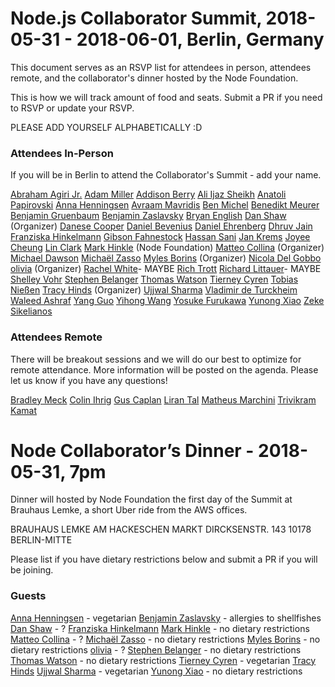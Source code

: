 # Node.js Collaborator Summit, 2018-05-31 - 2018-06-01, Berlin, Germany
This document serves as an RSVP list for attendees in person, attendees remote, and the collaborator's dinner hosted by the Node Foundation.

This is how we will track amount of food and seats. Submit a PR if you need to RSVP or update your RSVP.

PLEASE ADD YOURSELF ALPHABETICALLY :D

### Attendees In-Person 
If you will be in Berlin to attend the Collaborator's Summit - add your name.

[Abraham Agiri Jr.](https://github.com/codeekage)
[Adam Miller](https://github.com/amiller-gh)
[Addison Berry](https://github.com/add1sun)
[Ali Ijaz Sheikh](https://github.com/ofrobots)
[Anatoli Papirovski](https://github.com/apapirovski)
[Anna Henningsen](https://github.com/addaleax)
[Avraam Mavridis](https://github.com/AvraamMavridis)
[Ben Michel](https://github.com/obensource)
[Benedikt Meurer](https://github.com/bmeurer)
[Benjamin Gruenbaum](https://github.com/benjamingr)
[Benjamin Zaslavsky](https://github.com/Tiriel)
[Bryan English](https://github.com/bengl)
[Dan Shaw](https://github.com/dshaw) (Organizer)
[Danese Cooper](https://github.com/Danese)
[Daniel Bevenius](https://github.com/danbev)
[Daniel Ehrenberg](https://github.com/littledan)
[Dhruv Jain](https://github.com/maddhruv)
[Franziska Hinkelmann](https://github.com/fhinkel)
[Gibson Fahnestock](https://github.com/gibfahn)
[Hassan Sani](https://github.com/inidaname)
[Jan Krems](https://github.com/jkrems)
[Joyee Cheung](https://github.com/joyeecheung)
[Lin Clark](https://github.com/linclark)
[Mark Hinkle](https://github.com/mrhinkle) (Node Foundation)
[Matteo Collina](https://github.com/mcollina) (Organizer)
[Michael Dawson](https://github.com/mhdawson)
[Michaël Zasso](https://github.com/targos)
[Myles Borins](https://github.com/MylesBorins) (Organizer)
[Nicola Del Gobbo](https://github.com/NickNaso)
[olivia](https://github.com/oe) (Organizer)
[Rachel White](https://github.com/rachelnicole)- MAYBE
[Rich Trott](https://github.com/Trott)
[Richard Littauer](https://github.com/RichardLitt)- MAYBE
[Shelley Vohr](https://github.com/codebytere)
[Stephen Belanger](https://github.com/Qard)
[Thomas Watson](https://github.com/watson)
[Tierney Cyren](https://github.com/bnb)
[Tobias Nießen](https://github.com/tniessen)
[Tracy Hinds](https://github.com/hackygolucky) (Organizer)
[Ujjwal Sharma](https://github.com/ryzokuken)
[Vladimir de Turckheim](https://github.com/vdeturckheim)
[Waleed Ashraf](https://github.com/WaleedAshraf)
[Yang Guo](https://github.com/hashseed)
[Yihong Wang](https://github.com/yhwang)
[Yosuke Furukawa](https://github.com/yosuke-furukawa)
[Yunong Xiao](https://github.com/yunong)
[Zeke Sikelianos](https://github.com/zeke)


### Attendees Remote
There will be breakout sessions and we will do our best to optimize for remote attendance. More information will be posted on the agenda. Please let us know if you have any questions!

[Bradley Meck](https://github.com/bmeck)
[Colin Ihrig](https://github.com/cjihrig)
[Gus Caplan](https://github.com/devsnek)
[Liran Tal](https://github.com/lirantal)
[Matheus Marchini](https://github.com/mmarchini)
[Trivikram Kamat](https://github.com/trivikr)
 

# Node Collaborator’s Dinner - 2018-05-31, 7pm
Dinner will hosted by Node Foundation the first day of the Summit at Brauhaus Lemke, a short Uber ride from the AWS offices. 

BRAUHAUS LEMKE
AM HACKESCHEN MARKT
DIRCKSENSTR. 143
10178 BERLIN-MITTE

Please list if you have dietary restrictions below and submit a PR if you will be joining.

### Guests
[Anna Henningsen](https://github.com/addaleax) - vegetarian
[Benjamin Zaslavsky](https://github.com/Tiriel) - allergies to shellfishes
[Dan Shaw](https://github.com/dshaw) - ?
[Franziska Hinkelmann](https://github.com/fhinkel)
[Mark Hinkle](https://github.com/mrhinkle) - no dietary restrictions
[Matteo Collina](https://github.com/mcollina) - ?
[Michaël Zasso](https://github.com/targos) - no dietary restrictions
[Myles Borins](https://github.com/MylesBorins) - no dietary restrictions
[olivia](https://github.com/oe) - ?
[Stephen Belanger](https://github.com/Qard) - no dietary restrictions
[Thomas Watson](https://github.com/watson) - no dietary restrictions
[Tierney Cyren](https://github.com/bnb) - vegetarian
[Tracy Hinds](https://github.com/hackygolucky) 
[Ujjwal Sharma](https://github.com/ryzokuken) - vegetarian
[Yunong Xiao](https://github.com/yunong) - no dietary restrictions
